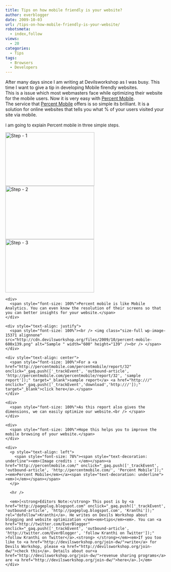 ```yaml
---
title: Tips on how mobile friendly is your website?
author: everblogger
date: 2009-10-03
url: /tips-on-how-mobile-friendly-is-your-website/
robotsmeta:
  - index,follow
views:
  - 20
categories:
  - Tips
tags:
  - Browsers
  - Developers
---
```

<div>
  <span style="font-size: 100%">After many days since I am writing at Devilsworkshop as I was busy. This time I want to give a tip in developing Mobile firendly websites.</span>
</div>

<div>
  <span style="font-size: 100%">This is a issue which most webmasters face while optimizing their website for the </span><span style="font-size: 100%">mobile users. Now it is very easy with <a href="http://www.blogger.com/percentmobile.com" onclick="_gaq.push(['_trackEvent', 'outbound-article', 'http://www.blogger.com/percentmobile.com', 'Percent Mobile']);" target="_blank">Percent Mobile</a>. </span><br /> <span style="font-size: 100%">The service that <a href="http://www.percentmobile.com/" onclick="_gaq.push(['_trackEvent', 'outbound-article', 'http://www.percentmobile.com/', 'Percent Mobile']);" >Percent Mobile</a> offers is so simple its brilliant. It is a solution for online websites that tells you what % of your users visited your site via mobile. </span>
</div>

<div style="font-family: inherit">
  <span style="font-size: small"><br /> I am going to explain Percent mobile in three simple steps.</span>
</div>

<div style="text-align: justify">
  <p>
    <img class="size-full  alignnone wp-image-52556" src="http://cdn.devilsworkshop.org/files/2009/10/percentmobile_step1.png" alt="Step - 1 " width="278" height="167" /><img class="size-full wp-image-15368 alignnone" src="http://cdn.devilsworkshop.org/files/2009/10/percentmobile_step2.png" alt="Step - 2" width="277" height="166" /><img class="size-full wp-image-15370 alignnone" src="http://cdn.devilsworkshop.org/files/2009/10/percentmobile_step3.png" alt="Step - 3" width="277" height="166" /></div> 
    
    <div>
      <span style="font-size: 100%">Percent mobile is like Mobile Analytics. You can even know the resolution of their screens so that you can better insights for your website.</span>
    </div>
    
    <div style="text-align: justify">
      <span style="font-size: 100%"><br /> <img class="size-full wp-image-15371 alignnone" src="http://cdn.devilsworkshop.org/files/2009/10/percent-mobile-600x139.png" alt="Sample " width="600" height="139" /><br /> </span>
    </div>
    
    <div style="text-align: center">
      <span style="font-size: 100%">For a <a href="http://percentmobile.com/percentmobile/report/32" onclick="_gaq.push(['_trackEvent', 'outbound-article', 'http://percentmobile.com/percentmobile/report/32', 'sample report']);" target="_blank">sample report</a> <a href="http:///" onclick="_gaq.push(['_trackEvent','download','http:///']);" target="_blank">click here</a>.</span>
    </div>
    
    <div>
      <span style="font-size: 100%">As this report also gives the dimensions, we can easily optimize our website.<br /> </span>
    </div>
    
    <div>
      <span style="font-size: 100%">Hope this helps you to improve the mobile browsing of your website.</span>
    </div>
    
    <div>
      <p style="text-align: left">
        <span style="font-size: 78%"><span style="text-decoration: underline"><em>(Image credits : </em></span><a href="http://percentmobile.com/" onclick="_gaq.push(['_trackEvent', 'outbound-article', 'http://percentmobile.com/', 'Percent Mobile']);" ><em>Percent Mobile</em></a><span style="text-decoration: underline"><em>)</em></span></span>
      </p>
      
      <hr />
      
      <em>[<strong>Editors Note:</strong> This post is by <a href="http://pageplug.blogspot.com" onclick="_gaq.push(['_trackEvent', 'outbound-article', 'http://pageplug.blogspot.com', 'Kranthi']);" rel="dofollow">Kranthi</a>. He writes on Devils Workshop about blogging and website optimization </em><em>tips</em><em>. You can <a href="http://twitter.com/EverBlogger" onclick="_gaq.push(['_trackEvent', 'outbound-article', 'http://twitter.com/EverBlogger', 'follow Kranthi on Twitter']);" >follow Kranthi on Twitter</a>.<strong> </strong></em><em>If you too like to <a href="http://devilsworkshop.org/join-dw/">write</a> for Devils Workshop, please <a href="http://devilsworkshop.org/join-dw/">check this</a>. Details about our<a href="http://devilsworkshop.org/join-dw/">revenue sharing programs</a> are <a href="http://devilsworkshop.org/join-dw/">here</a>.]</em>
    </div>
